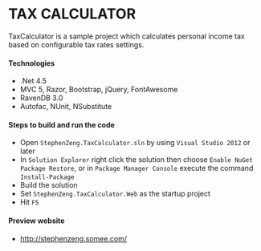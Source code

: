 TAX CALCULATOR
=========================

TaxCalculator is a sample project which calculates personal income tax based on configurable tax rates settings. 

#### Technologies
* .Net 4.5
* MVC 5, Razor, Bootstrap, jQuery, FontAwesome
* RavenDB 3.0
* Autofac, NUnit, NSubstitute

#### Steps to build and run the code
* Open `StephenZeng.TaxCalculator.sln` by using `Visual Studio 2012` or later
* In `Solution Explorer` right click the solution then choose `Enable NuGet Package Restore`, or in `Package Manager Console` execute the command `Install-Package`
* Build the solution
* Set `StephenZeng.TaxCalculator.Web` as the startup project
* Hit `F5`

#### Preview website
* http://stephenzeng.somee.com/
